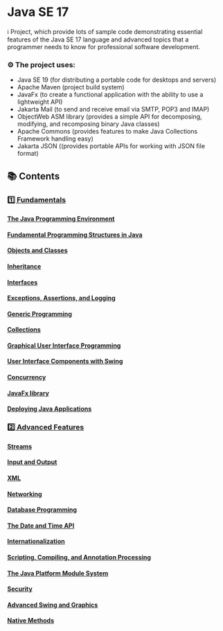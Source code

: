 # Java SE 17

ℹ️ Project, which provide lots of sample code demonstrating essential features of the Java SE 17 language and advanced
topics that a programmer needs to know for professional software development.

### ⚙️ The project uses:

- Java SE 19 (for distributing a portable code for desktops and servers)
- Apache Maven (project build system)
- JavaFx (to create a functional application with the ability to use a lightweight API)
- Jakarta Mail (to send and receive email via SMTP, POP3 and IMAP)
- ObjectWeb ASM library (provides a simple API for decomposing, modifying, and recomposing binary Java classes)
- Apache Commons (provides features to make Java Collections Framework handling easy)
- Jakarta JSON ((provides portable APIs for working with JSON file format)

## 📚 Contents

### [1️⃣ Fundamentals]()

#### [The Java Programming Environment](https://github.com/DimaZeland/Java-Software-Engineer/tree/master/01-Java-Syntax/03-Java-17/102environment)

#### [Fundamental Programming Structures in Java](https://github.com/DimaZeland/Java-Software-Engineer/tree/master/01-Java-Syntax/03-Java-17/103structures)

#### [Objects and Classes](https://github.com/DimaZeland/Java-Software-Engineer/tree/master/01-Java-Syntax/03-Java-17/104classes)

#### [Inheritance](https://github.com/DimaZeland/Java-Software-Engineer/tree/master/01-Java-Syntax/03-Java-17/105inheritance)

#### [Interfaces](https://github.com/DimaZeland/Java-Software-Engineer/tree/master/01-Java-Syntax/03-Java-17/106interfaces)

#### [Exceptions, Assertions, and Logging](https://github.com/DimaZeland/Java-Software-Engineer/tree/master/01-Java-Syntax/03-Java-17/107exceptions)

#### [Generic Programming](https://github.com/DimaZeland/Java-Software-Engineer/tree/master/01-Java-Syntax/03-Java-17/108generics)

#### [Collections](https://github.com/DimaZeland/Java-Software-Engineer/tree/master/01-Java-Syntax/03-Java-17/109collections)

#### [Graphical User Interface Programming](https://github.com/DimaZeland/Java-Software-Engineer/tree/master/01-Java-Syntax/03-Java-17/110gui)

#### [User Interface Components with Swing](https://github.com/DimaZeland/Java-Software-Engineer/tree/master/01-Java-Syntax/03-Java-17/111swing)

#### [Concurrency](https://github.com/DimaZeland/Java-Software-Engineer/tree/master/01-Java-Syntax/03-Java-17/112concurency)

#### [JavaFx library](https://github.com/DimaZeland/Java-Software-Engineer/tree/master/01-Java-Syntax/03-Java-17/113javafx)

#### [Deploying Java Applications](https://github.com/DimaZeland/Java-Software-Engineer/tree/master/01-Java-Syntax/03-Java-17/114deploying)

### [2️⃣ Advanced Features]()

#### [Streams](https://github.com/DimaZeland/Java-Software-Engineer/tree/master/01-Java-Syntax/03-Java-17/201streams)

#### [Input and Output](https://github.com/DimaZeland/Java-Software-Engineer/tree/master/01-Java-Syntax/03-Java-17/202inoutput)

#### [XML](https://github.com/DimaZeland/Java-Software-Engineer/tree/master/01-Java-Syntax/03-Java-17/203xml)

#### [Networking](https://github.com/DimaZeland/Java-Software-Engineer/tree/master/01-Java-Syntax/03-Java-17/204networking)

#### [Database Programming](https://github.com/DimaZeland/Java-Software-Engineer/tree/master/01-Java-Syntax/03-Java-17/205database)

#### [The Date and Time API](https://github.com/DimaZeland/Java-Software-Engineer/tree/master/01-Java-Syntax/03-Java-17/206datetimeapi)

#### [Internationalization](https://github.com/DimaZeland/Java-Software-Engineer/tree/master/01-Java-Syntax/03-Java-17/207i18n)

#### [Scripting, Compiling, and Annotation Processing](https://github.com/DimaZeland/Java-Software-Engineer/tree/master/01-Java-Syntax/03-Java-17/208compiling)

#### [The Java Platform Module System](https://github.com/DimaZeland/Java-Software-Engineer/tree/master/01-Java-Syntax/03-Java-17/209modules)

#### [Security](https://github.com/DimaZeland/Java-Software-Engineer/tree/master/01-Java-Syntax/03-Java-17/210security)

#### [Advanced Swing and Graphics](https://github.com/DimaZeland/Java-Software-Engineer/tree/master/01-Java-Syntax/03-Java-17/211graphicsswing)

#### [Native Methods](https://github.com/DimaZeland/Java-Software-Engineer/tree/master/01-Java-Syntax/03-Java-17/212native)